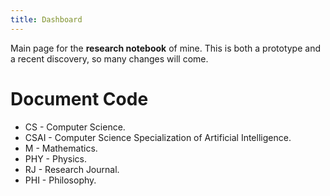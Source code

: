 ```yaml
---
title: Dashboard
---
```

Main page for the **research notebook** of mine. This is both a prototype and a recent discovery, so many changes will come. 
# Document Code
- CS - Computer Science.
- CSAI - Computer Science Specialization of Artificial Intelligence. 
- M - Mathematics. 
- PHY - Physics. 
- RJ - Research Journal. 
- PHI - Philosophy.
